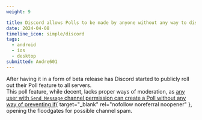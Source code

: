 ```yaml
---
weight: 9

title: Discord allows Polls to be made by anyone without any way to disable it
date: 2024-04-08
timeline_icon: simple/discord
tags:
  - android
  - ios
  - desktop
submitted: Andre601
---
```


After having it in a form of beta release has Discord started to publicly roll out their Poll feature to all servers.  
This poll feature, while decent, lacks proper ways of moderation, as [any user with `Send Message` channel permission can create a Poll without any way of preventing if](https://support.discord.com/hc/en-us/articles/22163184112407-Polls-FAQ#h_01HSED5BPEDH4YYFVVCXQ2NKZ1){ target="_blank" rel="nofollow noreferral noopener" }, opening the floodgates for possible channel spam.
